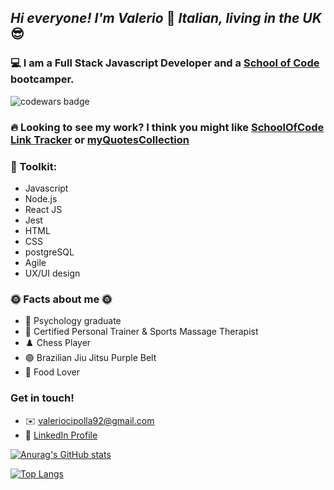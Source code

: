## *Hi everyone! I'm Valerio* 👋 *Italian, living in the UK* 😎

### 💻 I am a Full Stack Javascript Developer and a [School of Code](https://www.schoolofcode.co.uk/) bootcamper.

![codewars badge](https://www.codewars.com/users/valerio_c/badges/large)

### 🔥 Looking to see my work? I think you might like [SchoolOfCode Link Tracker](https://soc-links-tracker.herokuapp.com/) or [myQuotesCollection](https://quote-generator-full-stack.herokuapp.com/)

### 🔨 Toolkit:
* Javascript 
* Node.js
* React JS
* Jest
* HTML
* CSS
* postgreSQL
* Agile 
* UX/UI design

### 🌞 Facts about me 🌞
- 🧠 Psychology graduate
- 💪 Certified Personal Trainer & Sports Massage Therapist
- ♟️ Chess Player
- 🟣 Brazilian Jiu Jitsu Purple Belt
- 🍤 Food Lover

### Get in touch!
- ✉️ valeriocipolla92@gmail.com
- 🧔 [LinkedIn Profile](https://www.linkedin.com/in/valerio-cipolla-software-engineer/)

[![Anurag's GitHub stats](https://github-readme-stats.vercel.app/api?username=ValerioCipolla&show_icons=true&theme=tokyonight)](https://github.com/ValerioCipolla/github-readme-stats)

[![Top Langs](https://github-readme-stats.vercel.app/api/top-langs/?username=ValerioCipolla&show_icons=true&theme=tokyonight)](https://github.com/ValerioCipolla/github-readme-stats)


<!--
**ValerioCipolla/ValerioCipolla** is a ✨ _special_ ✨ repository because its `README.md` (this file) appears on your GitHub profile.

Here are some ideas to get you started:

- 🔭 I’m currently working on ...
- 🌱 I’m currently learning ...
- 👯 I’m looking to collaborate on ...
- 🤔 I’m looking for help with ...
- 💬 Ask me about ...
- 📫 How to reach me: ...
- 😄 Pronouns: ...
- ⚡ Fun fact: ...
-->
